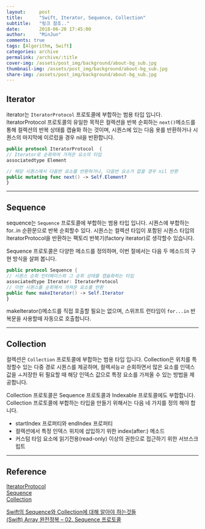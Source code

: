 ```yaml
---
layout:     post
title:      "Swift, Iterator, Sequence, Collection"
subtitle:   "링크 참조.."
date:       2018-06-20 17:45:00
author:     "MinJun"
comments: true 
tags: [Algorithm, Swift]
categories: archive
permalink: /archive/:title
cover-img: /assets/post_img/background/about-bg_sub.jpg
thumbnail-img: /assets/post_img/background/about-bg_sub.jpg
share-img: /assets/post_img/background/about-bg_sub.jpg
---
```


## Iterator

iterator는 `IteratorProtocol` 프로토콜에 부합하는 범용 타입 입니다. IteratorProtocol 프로토콜의 유일한 목적은 컬렉션을 반복 순회하는 `next()`메소드를 통해 컬렉션의 반복 상태를 캡슐화 하는 것이며, 시퀀스에 있는 다음 욧를 반환하거나 시퀀스의 마지막에 이르렀을 경우 nil을 반환합니다. 

```swift
public protocol IteratorProtocol  {
// Iterator로 순회하여 가져온 요소의 타입 
associatedtype Element

// 해당 시퀀스에서 다음번 요소를 반환하거나, 다음번 요소가 없을 경우 nil 반환 
public mutating func next() -> Self.Element? 
}
```

---

## Sequence 

sequence는 `Sequence` 프로토콜에 부합하는 범용 타입 입니다. 시퀀스에 부합하는 for..in 순환문으로 반복 순회할수 있다. 시퀀스는 컬렉션 타입이 포함된 시퀀스 타입의 IteratorProtocol을 반환하는 팩토리 반복기(factory iterator)로 생각할수 있습니다. 

Sequence 프로토콜은 다양한 메소드를 정의하며, 이번 절에서는 다음 두 메소드의 구현 방식을 살펴 봅니다. 

```swift
public protocol Sequence {
// 시퀀스 순회 인터페이스와 그 순회 상태를 캡슐화하는 타입
associatedtype Iterator: IteratorProtocol
// 이번 시퀀스를 순회해서 가져온 요소를 반환
public func makeIterator() -> Self.Iterator 
}
```

makeIterator()메소드를 직접 호출할 필요는 없으며, 스위프트 런타임이 `for...in` 반복문을 사용할때 자동으로 호출합니다.

---

## Collection 

컬렉션은 `Collection` 프로토콜에 부합하는 범용 타입 입니다. Collection은 위치를 특정할수 있는 다중 경로 시퀀스를 제공하며, 컬렉셔능ㄹ 순회하면서 많은 요소를 인덱스 값을 ㅗ저장한 뒤 필요할 때 해당 인덱스 값으로 특정 요소를 가져올 수 있는 방법을 제공합니다. 

Collection 프로토콜은 Sequence 프로토콜과 Indexable 프로토콜에도 부합합니다. Collection 프로토콜에 부합하는 타입을 만들기 위해서는 다음 네 가지를 정의 해야 합니다.

- startIndex 프로퍼티와 endIndex 프로퍼티
- 컬렉션에서 특정 인덱스 위치에 삽입하기 위한 index(after:) 메소드
- 커스텀 타임 요소에 읽기전용(read-only) 이상의 권한으로 접근하기 위한 서브스크립트 

---

## Reference 

[IteratorProtocol](https://developer.apple.com/documentation/swift/iteratorprotocol)<br>
[Sequence](https://developer.apple.com/documentation/swift/sequence)<br>
[Collection](https://developer.apple.com/documentation/swift/collection)<br>

[Swift의 Sequence와 Collection에 대해 알아야 하는것들](https://academy.realm.io/kr/posts/try-swift-soroush-khanlou-sequence-collection/)<br>
[(Swift) Array 완전정복 – 02. Sequence 프로토콜](https://soooprmx.com/archives/7047)<br>

